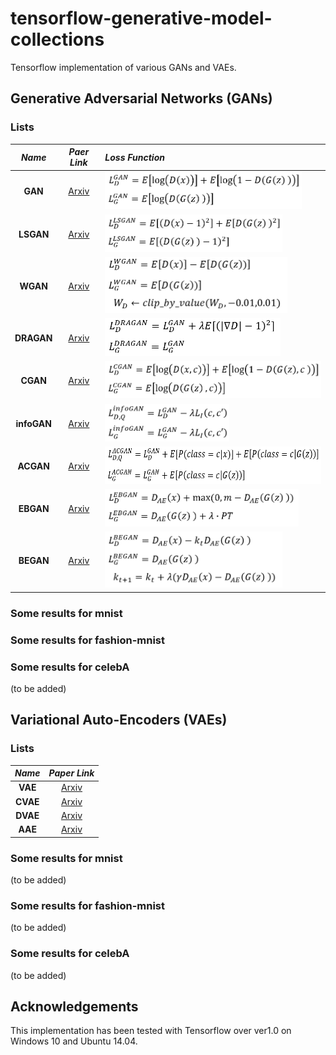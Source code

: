 # tensorflow-generative-model-collections
Tensorflow implementation of various GANs and VAEs.

## Generative Adversarial Networks (GANs)
### Lists  

*Name* | *Paer Link* | *Loss Function*
:---: | :---: | :--- |
**GAN** | [Arxiv](https://arxiv.org/abs/1406.2661) | <img src = 'assets/equations/GAN.png' height = '60px'>
**LSGAN**| [Arxiv](https://arxiv.org/abs/1611.04076) | <img src = 'assets/equations/LSGAN.png' height = '60px'>
**WGAN**| [Arxiv](https://arxiv.org/abs/1701.07875) | <img src = 'assets/equations/WGAN.png' height = '90px'>
**DRAGAN**| [Arxiv](https://arxiv.org/abs/1705.07215) | <img src = 'assets/equations/DRAGAN.png' height = '60px'>
**CGAN**| [Arxiv](https://arxiv.org/abs/1411.1784) | <img src = 'assets/equations/CGAN.png' height = '60px'>
**infoGAN**| [Arxiv](https://arxiv.org/abs/1606.03657) | <img src = 'assets/equations/infoGAN.png' height = '60px'>
**ACGAN**| [Arxiv](https://arxiv.org/abs/1610.09585) | <img src = 'assets/equations/ACGAN.png' height = '60px'>
**EBGAN**| [Arxiv](https://arxiv.org/abs/1609.03126) | <img src = 'assets/equations/EBGAN.png' height = '60px'>
**BEGAN**| [Arxiv](https://arxiv.org/abs/1702.08431) | <img src = 'assets/equations/BEGAN.png' height = '90px'>  

### Some results for mnist
### Some results for fashion-mnist
### Some results for celebA
(to be added)


## Variational Auto-Encoders (VAEs)

### Lists

*Name* | *Paper Link* |
:---: | :---: |
**VAE**| [Arxiv](https://arxiv.org/abs/1312.6114) 
**CVAE**| [Arxiv](https://arxiv.org/abs/1406.5298) 
**DVAE**| [Arxiv](https://arxiv.org/abs/1511.06406) 
**AAE**| [Arxiv](https://arxiv.org/abs/1511.05644) 

### Some results for mnist
(to be added)
### Some results for fashion-mnist
(to be added)
### Some results for celebA
(to be added)

## Acknowledgements
This implementation has been tested with Tensorflow over ver1.0 on Windows 10 and Ubuntu 14.04.
